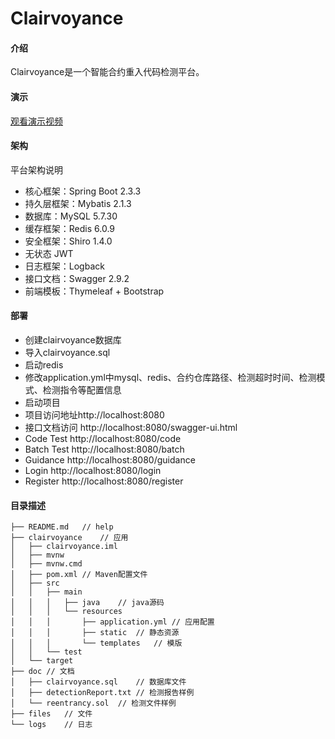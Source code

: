 #  Clairvoyance

#### 介绍

Clairvoyance是一个智能合约重入代码检测平台。

#### 演示
[观看演示视频](https://www.bilibili.com/video/BV1Nv411r7kh) 

#### 架构

平台架构说明

- 核心框架：Spring Boot 2.3.3
- 持久层框架：Mybatis 2.1.3
- 数据库：MySQL 5.7.30
- 缓存框架：Redis 6.0.9
- 安全框架：Shiro 1.4.0
- 无状态 JWT
- 日志框架：Logback
- 接口文档：Swagger 2.9.2
- 前端模板：Thymeleaf + Bootstrap

#### **部署**

- 创建clairvoyance数据库
- 导入clairvoyance.sql
- 启动redis
- 修改application.yml中mysql、redis、合约仓库路径、检测超时时间、检测模式、检测指令等配置信息
- 启动项目
- 项目访问地址http://localhost:8080
- 接口文档访问 http://localhost:8080/swagger-ui.html
- Code Test http://localhost:8080/code
- Batch Test http://localhost:8080/batch
- Guidance http://localhost:8080/guidance
- Login http://localhost:8080/login
- Register http://localhost:8080/register

#### 目录描述     
```
├── README.md	// help
├── clairvoyance	// 应用
│   ├── clairvoyance.iml
│   ├── mvnw
│   ├── mvnw.cmd
│   ├── pom.xml	// Maven配置文件
│   ├── src
│   │   ├── main
│   │   │   ├── java	// java源码
│   │   │   └── resources
│   │   │       ├── application.yml	// 应用配置		
│   │   │       ├── static	// 静态资源
│   │   │       └── templates	// 模版
│   │   └── test
│   └── target
├── doc	// 文档
│   ├── clairvoyance.sql	// 数据库文件
│   ├── detectionReport.txt	// 检测报告样例
│   └── reentrancy.sol	// 检测文件样例
├── files	// 文件
└── logs	// 日志
```

